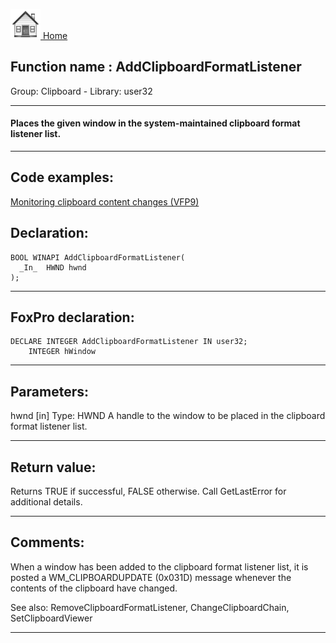 [<img src="../../images/home.png"> Home ](https://github.com/VFPX/Win32API)  

## Function name : AddClipboardFormatListener
Group: Clipboard - Library: user32    
***  


#### Places the given window in the system-maintained clipboard format listener list.
***  


## Code examples:
[Monitoring clipboard content changes (VFP9)](../../samples/sample_601.md)  

## Declaration:
```foxpro  
BOOL WINAPI AddClipboardFormatListener(
  _In_  HWND hwnd
);  
```  
***  


## FoxPro declaration:
```foxpro  
DECLARE INTEGER AddClipboardFormatListener IN user32;
	INTEGER hWindow  
```  
***  


## Parameters:
hwnd [in]
Type: HWND
A handle to the window to be placed in the clipboard format listener list.  
***  


## Return value:
Returns TRUE if successful, FALSE otherwise. Call GetLastError for additional details.  
***  


## Comments:
When a window has been added to the clipboard format listener list, it is posted a WM_CLIPBOARDUPDATE (0x031D) message whenever the contents of the clipboard have changed.  
  
See also: RemoveClipboardFormatListener, ChangeClipboardChain, SetClipboardViewer    
  
***  

